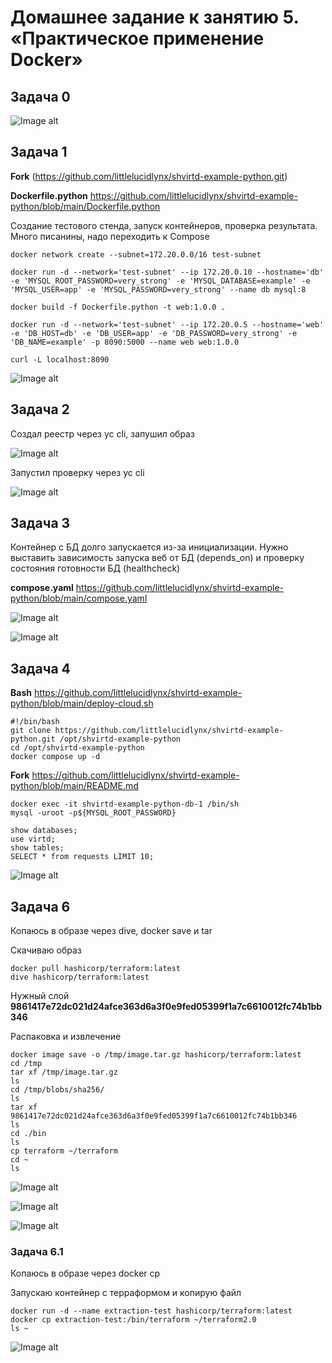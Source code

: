 # Домашнее задание к занятию 5. «Практическое применение Docker»

## Задача 0

![Image alt](https://github.com/littlelucidlynx/shvirtd-example-python/raw/main/Screen/Image000.png)

## Задача 1

**Fork** (https://github.com/littlelucidlynx/shvirtd-example-python.git)

**Dockerfile.python** https://github.com/littlelucidlynx/shvirtd-example-python/blob/main/Dockerfile.python

Создание тестового стенда, запуск контейнеров, проверка результата. Много писанины, надо переходить к Compose

```
docker network create --subnet=172.20.0.0/16 test-subnet

docker run -d --network='test-subnet' --ip 172.20.0.10 --hostname='db' -e 'MYSQL_ROOT_PASSWORD=very_strong' -e 'MYSQL_DATABASE=example' -e 'MYSQL_USER=app' -e 'MYSQL_PASSWORD=very_strong' --name db mysql:8

docker build -f Dockerfile.python -t web:1.0.0 .

docker run -d --network='test-subnet' --ip 172.20.0.5 --hostname='web' -e 'DB_HOST=db' -e 'DB_USER=app' -e 'DB_PASSWORD=very_strong' -e 'DB_NAME=example' -p 8090:5000 --name web web:1.0.0

curl -L localhost:8090
```

![Image alt](https://github.com/littlelucidlynx/shvirtd-example-python/raw/main/Screen/Image001.png)

## Задача 2

Создал реестр через yc cli, запушил образ

![Image alt](https://github.com/littlelucidlynx/shvirtd-example-python/raw/main/Screen/Image002.png)

Запустил проверку через yc cli

![Image alt](https://github.com/littlelucidlynx/shvirtd-example-python/raw/main/Screen/Image003.png)

## Задача 3

Контейнер с БД долго запускается из-за инициализации. Нужно выставить зависимость запуска веб от БД (depends_on) и проверку состояния готовности БД (healthcheck)

**compose.yaml** https://github.com/littlelucidlynx/shvirtd-example-python/blob/main/compose.yaml

![Image alt](https://github.com/littlelucidlynx/shvirtd-example-python/raw/main/Screen/Image004.png)

![Image alt](https://github.com/littlelucidlynx/shvirtd-example-python/raw/main/Screen/Image005.png)

## Задача 4

**Bash** https://github.com/littlelucidlynx/shvirtd-example-python/blob/main/deploy-cloud.sh

```
#!/bin/bash
git clone https://github.com/littlelucidlynx/shvirtd-example-python.git /opt/shvirtd-example-python
cd /opt/shvirtd-example-python
docker compose up -d
```

**Fork** https://github.com/littlelucidlynx/shvirtd-example-python/blob/main/README.md

```
docker exec -it shvirtd-example-python-db-1 /bin/sh
mysql -uroot -p${MYSQL_ROOT_PASSWORD}

show databases;
use virtd;
show tables;
SELECT * from requests LIMIT 10;
```

![Image alt](https://github.com/littlelucidlynx/shvirtd-example-python/raw/main/Screen/Image006.png)

## Задача 6

Копаюсь в образе через dive, docker save и tar

Скачиваю образ

```
docker pull hashicorp/terraform:latest
dive hashicorp/terraform:latest
```

Нужный слой **9861417e72dc021d24afce363d6a3f0e9fed05399f1a7c6610012fc74b1bb346**

Распаковка и извлечение

```
docker image save -o /tmp/image.tar.gz hashicorp/terraform:latest
cd /tmp
tar xf /tmp/image.tar.gz
ls
cd /tmp/blobs/sha256/
ls
tar xf 9861417e72dc021d24afce363d6a3f0e9fed05399f1a7c6610012fc74b1bb346
ls
cd ./bin
ls
cp terraform ~/terraform
cd ~
ls
```

![Image alt](https://github.com/littlelucidlynx/shvirtd-example-python/raw/main/Screen/Image007.png)

![Image alt](https://github.com/littlelucidlynx/shvirtd-example-python/raw/main/Screen/Image008.png)

![Image alt](https://github.com/littlelucidlynx/shvirtd-example-python/raw/main/Screen/Image009.png)

### Задача 6.1

Копаюсь в образе через docker cp

Запускаю контейнер с терраформом и копирую файл

```
docker run -d --name extraction-test hashicorp/terraform:latest
docker cp extraction-test:/bin/terraform ~/terraform2.0
ls ~
```

![Image alt](https://github.com/littlelucidlynx/shvirtd-example-python/raw/main/Screen/Image010.png)

